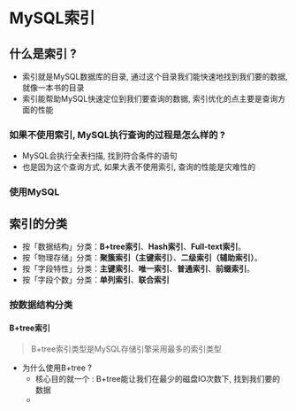 # MySQL索引

## 什么是索引 ?

- 索引就是MySQL数据库的目录, 通过这个目录我们能快速地找到我们要的数据, 就像一本书的目录
- 索引能帮助MySQL快速定位到我们要查询的数据, 索引优化的点主要是查询方面的性能

### 如果不使用索引, MySQL执行查询的过程是怎么样的 ?

- MySQL会执行全表扫描, 找到符合条件的语句
- 也是因为这个查询方式, 如果大表不使用索引, 查询的性能是灾难性的

### 使用MySQL

## 索引的分类

- 按「数据结构」分类：**B+tree索引**、**Hash索引**、**Full-text索引**。 
- 按「物理存储」分类：**聚簇索引（主键索引）**、**二级索引（辅助索引）**。 
- 按「字段特性」分类：**主键索引**、**唯一索引**、**普通索引**、**前缀索引**。 
- 按「字段个数」分类：**单列索引**、**联合索引**

### 按数据结构分类

#### B+tree索引

> B+tree索引类型是MySQL存储引擎采用最多的索引类型

- 为什么使用B+tree ?
    - 核心目的就一个 : B+tree能让我们在最少的磁盘IO次数下, 找到我们要的数据
    - 

